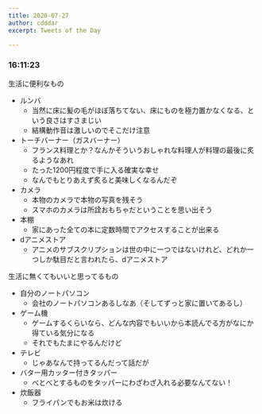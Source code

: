 ```yaml
---
title: 2020-07-27
author: cdddar
excerpt: Tweets of the Day

---
```


### 16:11:23

生活に便利なもの

- ルンバ
    - 当然に床に髪の毛がほぼ落ちてない、床にものを極力置かなくなる、という良さはすさまじい
    - 結構動作音は激しいのでそこだけ注意
- トーチバーナー（ガスバーナー）
    - フランス料理とか？なんかそういうおしゃれな料理人が料理の最後に炙るようなあれ
    - たった1200円程度で手に入る確実な幸せ
    - なんでもとりあえず炙ると美味しくなるんだぞ
- カメラ
    - 本物のカメラで本物の写真を残そう
    - スマホのカメラは所詮おもちゃだということを思い出そう
- 本棚
    - 家にあった全ての本に定数時間でアクセスすることが出来る
- dアニメストア
    - アニメのサブスクリプションは世の中に一つではないけれど、どれか一つしか駄目だと言われたら、dアニメストア

生活に無くてもいいと思ってるもの

- 自分のノートパソコン
    - 会社のノートパソコンあるしなあ（そしてずっと家に置いてあるし）
- ゲーム機
    - ゲームするくらいなら、どんな内容でもいいから本読んでる方がなにか得ている気分になる
    - それでもたまにやるんだけど
- テレビ
    - じゃあなんで持ってるんだって話だが
- バター用カッター付きタッパー
    - べとべとするものをタッパーにわざわざ入れる必要なんてない！
- 炊飯器
    - フライパンでもお米は炊ける

